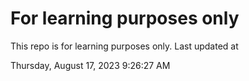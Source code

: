 # For learning purposes only
This repo is for learning purposes only.
Last updated at

Thursday, August 17, 2023 9:26:27 AM

